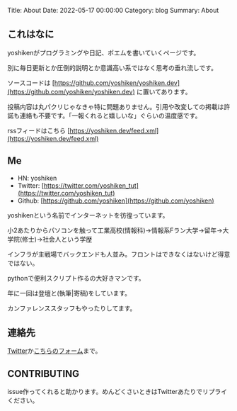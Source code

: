 Title: About
Date: 2022-05-17 00:00:00
Category: blog
Summary: About

## これはなに

yoshikenがプログラミングや日記、ポエムを書いていくページです。

別に毎日更新とか圧倒的説明とか意識高い系ではなく思考の垂れ流しです。

ソースコードは [https://github.com/yoshiken/yoshiken.dev](https://github.com/yoshiken/yoshiken.dev) に置いてあります。

投稿内容は丸パクリじゃなきゃ特に問題ありません。引用や改変しての掲載は許諾も連絡も不要です。「一報くれると嬉しいな」ぐらいの温度感です。

rssフィードはこちら [https://yoshiken.dev/feed.xml](https://yoshiken.dev/feed.xml)

## Me

- HN: yoshiken
- Twitter: [https://twitter.com/yoshiken_tut](https://twitter.com/yoshiken_tut)
- Github: [https://github.com/yoshiken](https://github.com/yoshiken)

yoshikenという名前でインターネットを彷徨っています。

小2あたりからパソコンを触って工業高校(情報科)→情報系Fラン大学→留年→大学院(修士)→社会人という学歴

インフラが主戦場でバックエンドも人並み。フロントはできなくはないけど得意ではない。

pythonで便利スクリプト作るの大好きマンです。

年に一回は登壇と(執筆|寄稿)をしています。

カンファレンススタッフもやったりしてます。

## 連絡先
[Twitter](https://twitter.com/yoshiken_tut)か[こちらのフォーム](https://forms.gle/HvXBKrz85BFaduCx8)まで。


## CONTRIBUTING
issue作ってくれると助かります。めんどくさいときはTwitterあたりでリプライください。
